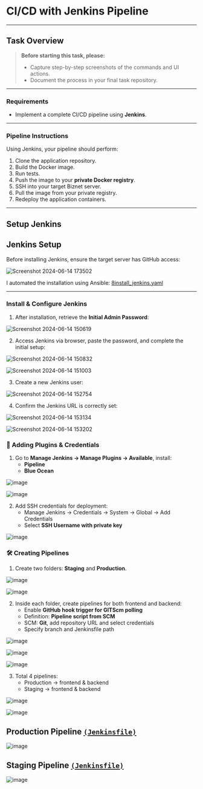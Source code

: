 # CI/CD with Jenkins Pipeline

---

## Task Overview

> **Before starting this task, please:**
> - Capture step-by-step screenshots of the commands and UI actions.
> - Document the process in your final task repository.

---

### Requirements

- Implement a complete CI/CD pipeline using **Jenkins**.

---

### Pipeline Instructions

Using Jenkins, your pipeline should perform:

1. Clone the application repository.
2. Build the Docker image.
3. Run tests.
4. Push the image to your **private Docker registry**.
5. SSH into your target Biznet server.
6. Pull the image from your private registry.
7. Redeploy the application containers.

---

## Setup Jenkins

## Jenkins Setup

Before installing Jenkins, ensure the target server has GitHub access:

![Screenshot 2024-06-14 173502](https://github.com/fadil05me/devops20-dumbways-AhmadFadillah/assets/45775729/0c526741-4075-4f92-b97b-f7334a897dee)

I automated the installation using Ansible: [8install_jenkins.yaml](https://github.com/fadil05me/devops20-dumbways-AhmadFadillah/blob/main/stage2/final-task/ansible/8install_jenkins.yaml)

---

### Install & Configure Jenkins

1. After installation, retrieve the **Initial Admin Password**:

![Screenshot 2024-06-14 150619](https://github.com/fadil05me/devops20-dumbways-AhmadFadillah/assets/45775729/68ff8d45-0c8d-40ee-8fbe-dd9071f47e4d)



2. Access Jenkins via browser, paste the password, and complete the initial setup:

![Screenshot 2024-06-14 150832](https://github.com/fadil05me/devops20-dumbways-AhmadFadillah/assets/45775729/c7eef58a-97c2-4b32-b3f6-35f4eaeb0ae8)


![Screenshot 2024-06-14 151003](https://github.com/fadil05me/devops20-dumbways-AhmadFadillah/assets/45775729/74fc5727-2bcf-4e50-a046-d451463f72f5)


3. Create a new Jenkins user:

![Screenshot 2024-06-14 152754](https://github.com/fadil05me/devops20-dumbways-AhmadFadillah/assets/45775729/7dc1b557-adc6-4811-a845-fedb1b20f9c0)


4. Confirm the Jenkins URL is correctly set:

![Screenshot 2024-06-14 153134](https://github.com/fadil05me/devops20-dumbways-AhmadFadillah/assets/45775729/bcc780e2-d100-4d47-86d3-c2f5d29095df)


![Screenshot 2024-06-14 153202](https://github.com/fadil05me/devops20-dumbways-AhmadFadillah/assets/45775729/07afac1b-aca4-4101-9d57-4c23632cb5b3)



### 🧩 Adding Plugins & Credentials

1. Go to **Manage Jenkins → Manage Plugins → Available**, install:
   - **Pipeline**
   - **Blue Ocean**

![image](https://github.com/fadil05me/devops20-dumbways-AhmadFadillah/assets/45775729/7bef6b00-1933-4d15-8d1c-2c88f93db091)


![image](https://github.com/fadil05me/devops20-dumbways-AhmadFadillah/assets/45775729/536d0f85-8aea-4734-8696-6c795ea53f43)



2. Add SSH credentials for deployment:
   - Manage Jenkins → Credentials → System → Global → Add Credentials
   - Select **SSH Username with private key**

![image](https://github.com/fadil05me/devops20-dumbways-AhmadFadillah/assets/45775729/d1db8bd1-f208-4141-bb48-3c1c9052a0e0)



### 🛠️ Creating Pipelines

1. Create two folders: **Staging** and **Production**.


![image](https://github.com/fadil05me/devops20-dumbways-AhmadFadillah/assets/45775729/88e0ff6c-0445-490c-a77b-43ea6b099ee0)


![image](https://github.com/fadil05me/devops20-dumbways-AhmadFadillah/assets/45775729/cc29c398-7333-4cb0-9caa-dd536b1e6dac)



2. Inside each folder, create pipelines for both frontend and backend:
   - Enable **GitHub hook trigger for GITScm polling**
   - Definition: **Pipeline script from SCM**
   - SCM: **Git**, add repository URL and select credentials
   - Specify branch and Jenkinsfile path


![image](https://github.com/fadil05me/devops20-dumbways-AhmadFadillah/assets/45775729/4ae4bfc0-c32e-4799-8dc9-e4870d6efb8b)


![image](https://github.com/fadil05me/devops20-dumbways-AhmadFadillah/assets/45775729/b790ade1-5052-4932-9104-999aac257c93)


![image](https://github.com/fadil05me/devops20-dumbways-AhmadFadillah/assets/45775729/5a0e484c-5526-446a-923b-6f80d1d1f241)


3. Total 4 pipelines:
   - Production → frontend & backend
   - Staging → frontend & backend

![image](https://github.com/fadil05me/devops20-dumbways-AhmadFadillah/assets/45775729/3f067c7f-4e53-46e7-b79c-65f51d84087e)

![image](https://github.com/fadil05me/devops20-dumbways-AhmadFadillah/assets/45775729/e6210b5c-ca0d-4d91-b0a4-c87400c13240)


## Production Pipeline [`(Jenkinsfile)`](https://github.com/fadil05me/be-dumbmerch/blob/production/Jenkinsfile)
![image](https://github.com/fadil05me/devops20-dumbways-AhmadFadillah/assets/45775729/142d327d-da19-4c64-9d9b-6429ef2936f0)


## Staging Pipeline [`(Jenkinsfile)`](https://github.com/fadil05me/be-dumbmerch/blob/staging/Jenkinsfile)
![image](https://github.com/fadil05me/devops20-dumbways-AhmadFadillah/assets/45775729/d53c2bc1-b7ee-4a38-b7eb-b670ed521613)
